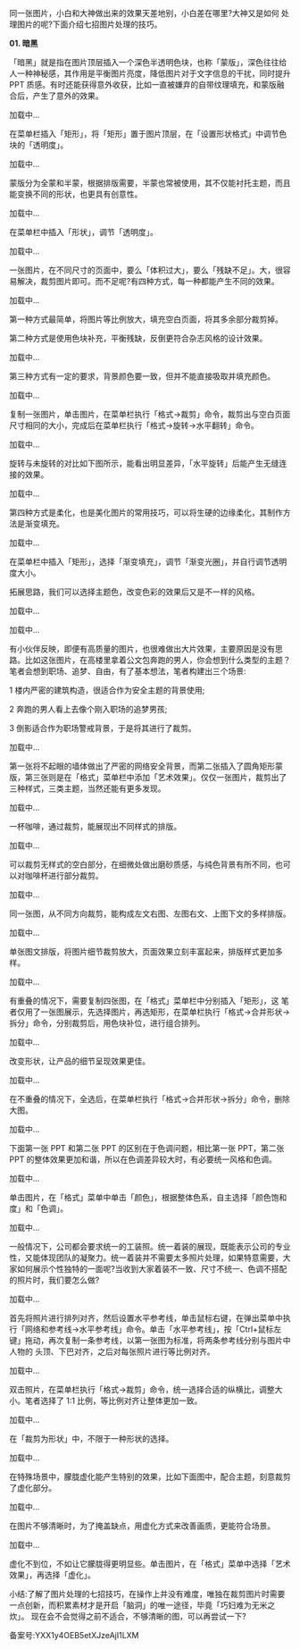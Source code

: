 同一张图片，小白和大神做出来的效果天差地别，小白差在哪里\?大神又是如何 处理图片的呢\?下面介绍七招图片处理的技巧。

**01\. 暗黑**

「暗黑」就是指在图片顶层插入一个深色半透明色块，也称「蒙版」，深色往往给人一种神秘感，其作用是平衡图片亮度，降低图片对于文字信息的干扰，同时提升 PPT 质感。有时还能获得意外收获，比如一直被嫌弃的自带纹理填充，和蒙版融合后，产生了意外的效果。

  

加载中...

在菜单栏插入「矩形」，将「矩形」置于图片顶层，在「设置形状格式」中调节色块的「透明度」。

  

  

加载中...

蒙版分为全蒙和半蒙，根据排版需要，半蒙也常被使用，其不仅能衬托主题，而且能变换不同的形状，也更具有创意性。

  

  

加载中...

在菜单栏中插入「形状」，调节「透明度」。

  

  

加载中...

一张图片，在不同尺寸的页面中，要么「体积过大」，要么「残缺不足」。大，很容易解决，裁剪图片即可。而不足呢\?有四种方式，每一种都能产生不同的效果。

  

  

加载中...

第一种方式最简单，将图片等比例放大，填充空白页面，将其多余部分裁剪掉。

第二种方式是使用色块补充，平衡残缺，反倒更符合杂志风格的设计效果。

  

  

加载中...

  

第三种方式有一定的要求，背景颜色要一致，但并不能直接吸取并填充颜色。

  

加载中...

复制一张图片，单击图片，在菜单栏执行「格式→裁剪」命令，裁剪出与空白页面尺寸相同的大小，完成后在菜单栏执行「格式→旋转→水平翻转」命令。

  

  

加载中...

旋转与未旋转的对比如下图所示，能看出明显差异，「水平旋转」后能产生无缝连接的效果。

  

  

加载中...

第四种方式是柔化，也是美化图片的常用技巧，可以将生硬的边缘柔化，其制作方法是渐变填充。

  

  

加载中...

在菜单栏中插入「矩形」，选择「渐变填充」，调节「渐变光圈」，并自行调节透明度大小。

拓展思路，我们可以选择主题色，改变色彩的效果后又是不一样的风格。

  

  

加载中...

  

  

加载中...

有小伙伴反映，即便有高质量的图片，也很难做出大片效果，主要原因是没有思路。比如这张图片，在高楼里拿着公文包奔跑的男人，你会想到什么类型的主题？笔者会想到职场、追梦、自由，有了基本想法，笔者构建出三个场景:

1 楼内严密的建筑构造，很适合作为安全主题的背景使用;

2 奔跑的男人看上去像个刚入职场的追梦男孩;

3 倒影适合作为职场警戒背景，于是将其进行了裁剪。

  

  

加载中...

  

第一张将不起眼的墙体做出了严密的网络安全背景，而第二张插入了圆角矩形蒙版，第三张则是在「格式」菜单栏中添加「艺术效果」。仅仅一张图片，裁剪出了三种样式，三类主题，当然还能有更多发现。

  

加载中...

一杯咖啡，通过裁剪，能展现出不同样式的排版。

  

加载中...

可以裁剪无样式的空白部分，在细微处做出磨砂质感，与纯色背景有所不同，也可以对咖啡杯进行部分裁剪。

  

加载中...

同一张图，从不同方向裁剪，能构成左文右图、左图右文、上图下文的多样排版。

  

加载中...

单张图文排版，将图片细节裁剪放大，页面效果立刻丰富起来，排版样式更加多样。

  

  

加载中...

有重叠的情况下，需要复制四张图，在「格式」菜单栏中分别插入「矩形」，这 笔者仅用了一张图展示，先选择图片，再选矩形，在菜单栏执行「格式→合并形状→拆分」命令，分别裁剪后，用色块补位，进行组合排列。

  

  

加载中...

改变形状，让产品的细节呈现效果更佳。

  

  

加载中...

在不重叠的情况下，全选后，在菜单栏执行「格式→合并形状→拆分」命令，删除大图。

  

  

加载中...

  
  
下面第一张 PPT 和第二张 PPT 的区别在于色调问题，相比第一张 PPT，第二张 PPT 的整体效果更加和谐，所以在色调差异较大时，有必要统一风格和色调。

  

加载中...

单击图片，在「格式」菜单中单击「颜色」，根据整体色系，自主选择「颜色饱和度」和「色调」。

  

  

加载中...

一般情况下，公司都会要求统一的工装照。统一着装的展现，既能表示公司的专业性，又能体现团队的凝聚力。统一着装并不需要太多照片处理，如果特意需要，大家如何展示个性独特的一面呢\?当收到大家着装不一致、尺寸不统一、色调不搭配的照片时，我们要怎么做\?

  

加载中...

首先将照片进行排列对齐，然后设置水平参考线，单击鼠标右键，在弹出菜单中执行「网络和参考线→水平参考线」命令。单击「水平参考线」，按「Ctrl+鼠标左键」拖动，再次复制一条参考线，以第一张图为标准，将两条参考线分别与图片中人物的 头顶、下巴对齐，之后对每张照片进行等比例对齐。

  

  

加载中...

双击照片，在菜单栏执行「格式→裁剪」命令，统一选择合适的纵横比，调整大 小。笔者选择了 1:1 比例，等比例对齐让整体更加一致。

  

  

加载中...

在「裁剪为形状」中，不限于一种形状的选择。

  

  

加载中...

在特殊场景中，朦胧虚化能产生特别的效果，比如下面图中，配合主题，刻意裁剪了虚化部分。

  

  

加载中...

在图片不够清晰时，为了掩盖缺点，用虚化方式来改善画质，更能符合场景。

  

  

加载中...

虚化不到位，不如让它朦胧得更明显些。单击图片，在「格式」菜单中选择「艺术效果」，再选择「虚化」。

小结:了解了图片处理的七招技巧，在操作上并没有难度，唯独在裁剪图片时需要一点创新，而积累素材才是开启「脑洞」的唯一途径，毕竟「巧妇难为无米之炊」。 现在会不会觉得之前不适合，不够清晰的图，可以再尝试一下\?

备案号:YXX1y4OEB5etXJzeAjI1LXM